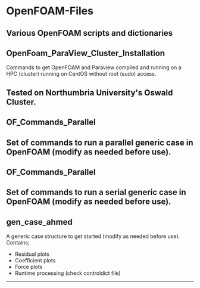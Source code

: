 # OpenFOAM-Files
Various OpenFOAM scripts and dictionaries
-------------------------------------------------------------------------------------------------------------

## OpenFoam_ParaView_Cluster_Installation
Commands to get OpenFOAM and Paraview compiled and running on a HPC (cluster) running on CentOS without root (sudo) access.

Tested on Northumbria University's Oswald Cluster.
-------------------------------------------------------------------------------------------------------------

## OF_Commands_Parallel
Set of commands to run a parallel generic case in OpenFOAM (modify as needed before use).
-------------------------------------------------------------------------------------------------------------

## OF_Commands_Parallel
Set of commands to run a serial generic case in OpenFOAM (modify as needed before use).
-------------------------------------------------------------------------------------------------------------

## gen_case_ahmed
A generic case structure to get started (modify as needed before use).
Contains;
- Residual plots
- Coefficient plots
- Force plots
- Runtime processing (check controldict file)
-------------------------------------------------------------------------------------------------------------
